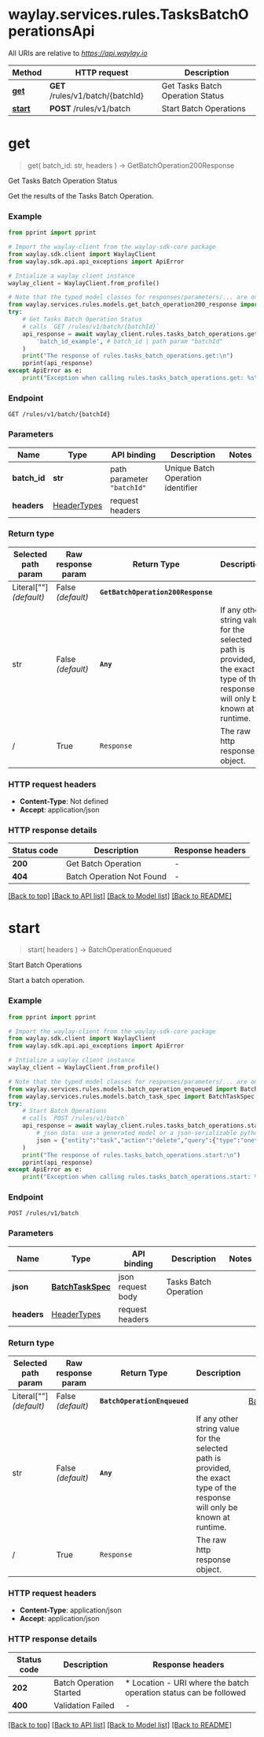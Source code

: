 # waylay.services.rules.TasksBatchOperationsApi

All URIs are relative to *https://api.waylay.io*

Method | HTTP request | Description
------------- | ------------- | -------------
[**get**](TasksBatchOperationsApi.md#get) | **GET** /rules/v1/batch/{batchId} | Get Tasks Batch Operation Status
[**start**](TasksBatchOperationsApi.md#start) | **POST** /rules/v1/batch | Start Batch Operations

# **get**
> get(
> batch_id: str,
> headers
> ) -> GetBatchOperation200Response

Get Tasks Batch Operation Status

Get the results of the Tasks Batch Operation.

### Example

```python
from pprint import pprint

# Import the waylay-client from the waylay-sdk-core package
from waylay.sdk.client import WaylayClient
from waylay.sdk.api.api_exceptions import ApiError

# Intialize a waylay client instance
waylay_client = WaylayClient.from_profile()

# Note that the typed model classes for responses/parameters/... are only available when `waylay-sdk-rules-types` is installed
from waylay.services.rules.models.get_batch_operation200_response import GetBatchOperation200Response
try:
    # Get Tasks Batch Operation Status
    # calls `GET /rules/v1/batch/{batchId}`
    api_response = await waylay_client.rules.tasks_batch_operations.get(
        'batch_id_example', # batch_id | path param "batchId"
    )
    print("The response of rules.tasks_batch_operations.get:\n")
    pprint(api_response)
except ApiError as e:
    print("Exception when calling rules.tasks_batch_operations.get: %s\n" % e)
```

### Endpoint
```
GET /rules/v1/batch/{batchId}
```
### Parameters

Name     | Type  | API binding   | Description   | Notes
-------- | ----- | ------------- | ------------- | -------------
**batch_id** | **str** | path parameter `"batchId"` | Unique Batch Operation identifier | 
**headers** | [HeaderTypes](Operation.md#req_headers) | request headers |  | 

### Return type

Selected path param | Raw response param | Return Type  | Description | Links
------------------- | ------------------ | ------------ | ----------- | -----
Literal[""] _(default)_  | False _(default)_ | **`GetBatchOperation200Response`** |  | [GetBatchOperation200Response](GetBatchOperation200Response.md)
str | False _(default)_ | **`Any`** | If any other string value for the selected path is provided, the exact type of the response will only be known at runtime. | 
/ | True | `Response` | The raw http response object.

### HTTP request headers

 - **Content-Type**: Not defined
 - **Accept**: application/json

### HTTP response details

| Status code | Description | Response headers |
|-------------|-------------|------------------|
**200** | Get Batch Operation |  -  |
**404** | Batch Operation Not Found |  -  |

[[Back to top]](#) [[Back to API list]](../README.md#documentation-for-api-endpoints) [[Back to Model list]](../README.md#documentation-for-models) [[Back to README]](../README.md)

# **start**
> start(
> headers
> ) -> BatchOperationEnqueued

Start Batch Operations

Start a batch operation.

### Example

```python
from pprint import pprint

# Import the waylay-client from the waylay-sdk-core package
from waylay.sdk.client import WaylayClient
from waylay.sdk.api.api_exceptions import ApiError

# Intialize a waylay client instance
waylay_client = WaylayClient.from_profile()

# Note that the typed model classes for responses/parameters/... are only available when `waylay-sdk-rules-types` is installed
from waylay.services.rules.models.batch_operation_enqueued import BatchOperationEnqueued
from waylay.services.rules.models.batch_task_spec import BatchTaskSpec
try:
    # Start Batch Operations
    # calls `POST /rules/v1/batch`
    api_response = await waylay_client.rules.tasks_batch_operations.start(
        # json data: use a generated model or a json-serializable python data structure (dict, list)
        json = {"entity":"task","action":"delete","query":{"type":"onetime","status":"stopped","finishedBefore":1648738809733}} # BatchTaskSpec | Tasks Batch Operation
    )
    print("The response of rules.tasks_batch_operations.start:\n")
    pprint(api_response)
except ApiError as e:
    print("Exception when calling rules.tasks_batch_operations.start: %s\n" % e)
```

### Endpoint
```
POST /rules/v1/batch
```
### Parameters

Name     | Type  | API binding   | Description   | Notes
-------- | ----- | ------------- | ------------- | -------------
**json** | [**BatchTaskSpec**](BatchTaskSpec.md) | json request body | Tasks Batch Operation | 
**headers** | [HeaderTypes](Operation.md#req_headers) | request headers |  | 

### Return type

Selected path param | Raw response param | Return Type  | Description | Links
------------------- | ------------------ | ------------ | ----------- | -----
Literal[""] _(default)_  | False _(default)_ | **`BatchOperationEnqueued`** |  | [BatchOperationEnqueued](BatchOperationEnqueued.md)
str | False _(default)_ | **`Any`** | If any other string value for the selected path is provided, the exact type of the response will only be known at runtime. | 
/ | True | `Response` | The raw http response object.

### HTTP request headers

 - **Content-Type**: application/json
 - **Accept**: application/json

### HTTP response details

| Status code | Description | Response headers |
|-------------|-------------|------------------|
**202** | Batch Operation Started |  * Location - URI where the batch operation status can be followed <br>  |
**400** | Validation Failed |  -  |

[[Back to top]](#) [[Back to API list]](../README.md#documentation-for-api-endpoints) [[Back to Model list]](../README.md#documentation-for-models) [[Back to README]](../README.md)

